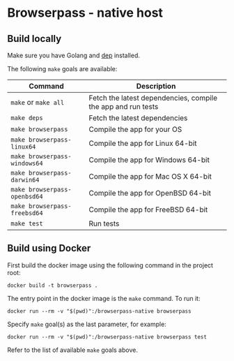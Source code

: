 # Browserpass - native host

## Build locally

Make sure you have Golang and [dep](https://github.com/golang/dep) installed.

The following `make` goals are available:

| Command                      | Description                                                  |
| ---------------------------- | ------------------------------------------------------------ |
| `make` or `make all`         | Fetch the latest dependencies, compile the app and run tests |
| `make deps`                  | Fetch the latest dependencies                                |
| `make browserpass`           | Compile the app for your OS                                  |
| `make browserpass-linux64`   | Compile the app for Linux 64-bit                             |
| `make browserpass-windows64` | Compile the app for Windows 64-bit                           |
| `make browserpass-darwin64`  | Compile the app for Mac OS X 64-bit                          |
| `make browserpass-openbsd64` | Compile the app for OpenBSD 64-bit                           |
| `make browserpass-freebsd64` | Compile the app for FreeBSD 64-bit                           |
| `make test`                  | Run tests                                                    |

## Build using Docker

First build the docker image using the following command in the project root:

```shell
docker build -t browserpass .
```

The entry point in the docker image is the `make` command. To run it:

```shell
docker run --rm -v "$(pwd)":/browserpass-native browserpass
```

Specify `make` goal(s) as the last parameter, for example:

```shell
docker run --rm -v "$(pwd)":/browserpass-native browserpass test
```

Refer to the list of available `make` goals above.
